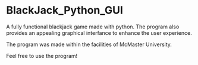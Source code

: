 # BlackJack_Python_GUI
A fully functional blackjack game made with python. The program also provides an appealing graphical interfance to enhance the user experience. 

The program was made within the facilities of McMaster University.

Feel free to use the program!
